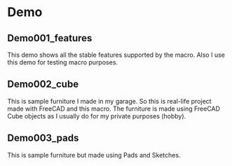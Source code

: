 # Demo

## Demo001_features

This demo shows all the stable features supported by the macro. Also I use this demo for testing macro purposes.

## Demo002_cube

This is sample furniture I made in my garage. So this is real-life project made with FreeCAD and this macro. The furniture is made using FreeCAD Cube objects as I usually do for my private purposes (hobby).

## Demo003_pads

This is sample furniture but made using Pads and Sketches. 
